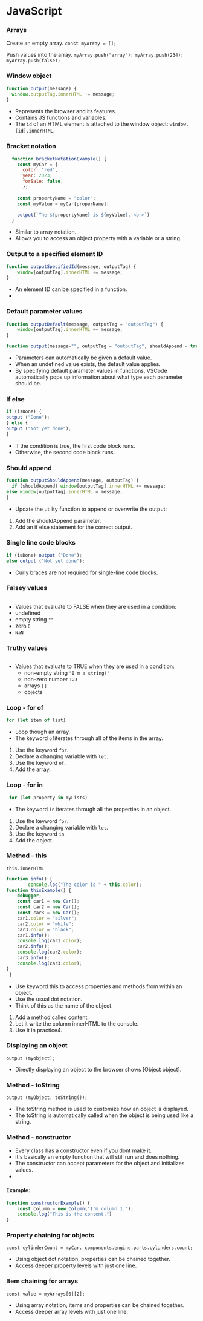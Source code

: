 # JavaScript

### Arrays
Create an empty array.
`const myArray = [];`

Push values into the array.
`myArray.push("array");`
`myArray.push(234);`
`myArray.push(false);`

### Window object
  ```javascript
  function output(message) {
    window.outputTag.innerHTML += message;
  }
  ```
- Represents the browser and its features.
- Contains JS functions and variables.
- The `id` of an HTML element is attached to the window object: `window.[id].innerHTML`.
  
### Bracket notation
```javascript
  function bracketNotationExample() {
    const myCar = {
      color: "red",
      year: 2023,
      forSale: false,
      };
      
    const propertyName = "color";
    const myValue = myCar[properName];

    output(`The ${propertyName} is ${myValue}. <br>`)
  }
```
- Similar to array notation.
- Allows you to access an object property with a variable or a string.  

### Output to a specified element ID
```javascript
function outputSpecifiedId(message, outputTag) {
    window[outputTag].innerHTML += message;
}
```
- An element ID can be specified in a function.
- 
### Default parameter values
```javascript
function outputDefault(message, outputTag = "outputTag") {
    window[outputTag].innerHTML += message;
}
```
```javascript
function output(message="", outputTag = "outputTag", shouldAppend = true)
```
- Parameters can automatically be given a default value.
- When an undefined value exists, the default value applies.
- By specifying default parameter values in functions, VSCode automatically pops up information about what type each parameter should be. 

### If else
```javascript
if (isDone) {
output ("Done");
} else {
output ("Not yet done");
}
```
- If the condition is true, the first code block runs.
- Otherwise, the second code block runs.

### Should append
```javascript
function outputShouldAppend(message, outputTag) {
  if (shouldAppend) window[outputTag].innerHTML += message;
else window[outputTag].innerHTML = message;
}
```
- Update the utility function to append or overwrite the output:
1. Add the shouldAppend parameter.
2. Add an if else statement for the correct output.

### Single line code blocks
```javascript
if (isDone) output ("Done");
else output ("Not yet done");
```
- Curly braces are not required for single-line code blocks.

### Falsey values
```javascript

```
-  Values that evaluate to FALSE when they are used in a condition:
  - undefined
  - empty string `""`
  - zero `0`
  - `NaN`

### Truthy values
```javascript

```
- Values that evaluate to TRUE when they are used in a condition:
  - non-empty string `"I'm a string!"`
  - non-zero number `123`
  - arrays `[]`
  - objects

### Loop - for of
```javascript
for (let item of list)
```

- Loop though an array.
- The keyword `of`iterates through all of the items in the array. 

1. Use the keyword `for`.
2. Declare a changing variable with `let`.
3. Use the keyword `of`.
4. Add the array.

### Loop - for in
```javascript
 for (let property in myLists)
 ```
- The keyword `in` iterates through all the properties in an object.

1. Use the keyword `for`.
2. Declare a changing variable with `let`.
3. Use the keyword `in`.
4. Add the object.

### Method - this
`this.innerHTML`

```javascript
function info() {
        console.log("The color is " + this.color);
function thisExample() {
    debugger;
    const car1 = new Car();
    const car2 = new Car();
    const car3 = new Car();
    car1.color = "silver";
    car2.color = "white";
    car3.color = "black";
    car1.info();
    console.log(car1.color);
    car2.info();
    console.log(car2.color);
    car3.info();
    console.log(car3.color);
} 
 }
 ```
- Use keyword this to access properties and methods from within an object.
- Use the usual dot notation.
- Think of this as the name of the object.

1. Add a method called content.
2. Let it write the column innerHTML to the console.
3. Use it in practice4.

### Displaying an object
`output (myobject);`

- Directly displaying an object to the browser shows [Object object].

### Method - toString
`output (myObject. toString());`
- The toString method is used to customize how an object is displayed.
- The toString is automatically called when the object is being used like a string.

### Method - constructor
- Every class has a constructor even if you dont make it.
- it's basically an empty function that will still run and does nothing.
- The constructor can accept parameters for the object and initializes values.
- 
#### Example:
```javascript
function constructorExample() {
    const column = new Column("I'm column 1.");
    console.log("This is the content.")
}
```
### Property chaining for objects
`const cylinderCount = myCar. components.engine.parts.cylinders.count;`

- Using object dot notation, properties can be chained together.
- Access deeper property levels with just one line.

### Item chaining for arrays
`const value = myArrays[0][2];`

- Using array notation, items and properties can be chained together.
- Access deeper array levels with just one line.

  
